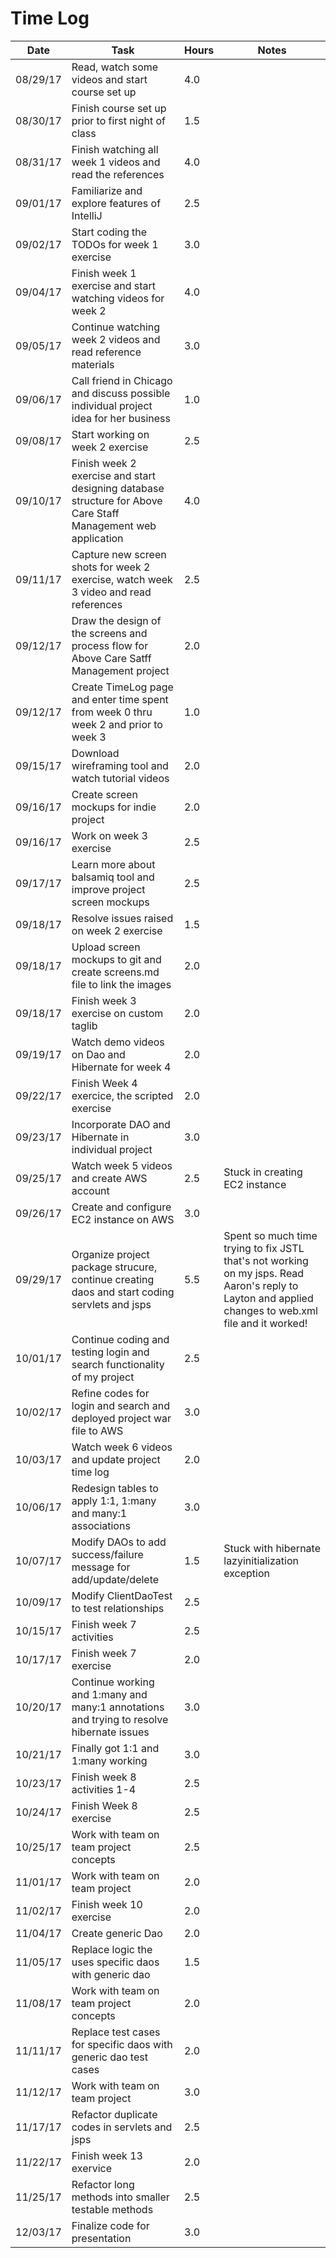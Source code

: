 # Time Log

| Date | Task | Hours | Notes|
|------|------|-------|------|
| 08/29/17| Read, watch some videos and start course set up| 4.0 | | 
| 08/30/17| Finish course set up prior to first night of class| 1.5 | |
| 08/31/17| Finish watching all week 1 videos and read the references| 4.0 | |
| 09/01/17| Familiarize and explore features of IntelliJ| 2.5 | |
| 09/02/17| Start coding the TODOs for week 1 exercise| 3.0 | |
| 09/04/17| Finish week 1 exercise and start watching videos for week 2| 4.0 | |
| 09/05/17| Continue watching week 2 videos and read reference materials| 3.0 | |
| 09/06/17| Call friend in Chicago and discuss possible individual project idea for her business| 1.0 | |
| 09/08/17| Start working on week 2 exercise| 2.5 | |
| 09/10/17| Finish week 2 exercise and start designing database structure for Above Care Staff Management web application| 4.0 | |
| 09/11/17| Capture new screen shots for week 2 exercise, watch week 3 video and read references| 2.5 | |
| 09/12/17| Draw the design of the screens and process flow for Above Care Satff Management project| 2.0 | |
| 09/12/17| Create TimeLog page and enter time spent from week 0 thru week 2 and prior to week 3 | 1.0 | | 
| 09/15/17| Download wireframing tool and watch tutorial videos | 2.0 | |
| 09/16/17| Create screen mockups for indie project | 2.0 | |
| 09/16/17| Work on week 3 exercise | 2.5 | |
| 09/17/17| Learn more about balsamiq tool and improve project screen mockups | 2.5 | |
| 09/18/17| Resolve issues raised on week 2 exercise | 1.5 | |
| 09/18/17| Upload screen mockups to git and create screens.md file to link the images | 2.0 | |
| 09/18/17| Finish week 3 exercise on custom taglib | 2.0 | |
| 09/19/17| Watch demo videos on Dao and Hibernate for week 4 | 2.0 | |
| 09/22/17| Finish Week 4 exercice, the scripted exercise | 2.0 | |
| 09/23/17| Incorporate DAO and Hibernate in individual project | 3.0 | |
| 09/25/17| Watch week 5 videos and create AWS account | 2.5 | Stuck in creating EC2 instance | 
| 09/26/17| Create and configure EC2 instance on AWS | 3.0 | | 
| 09/29/17| Organize project package strucure, continue creating daos and start coding servlets and jsps | 5.5 | Spent so much time trying to fix JSTL that's not working on my jsps. Read Aaron's reply to Layton and applied changes to web.xml file and it worked! |
| 10/01/17| Continue coding and testing login and search functionality of my project | 2.5 | |
| 10/02/17| Refine codes for login and search and deployed project war file to AWS | 3.0 | |
| 10/03/17| Watch week 6 videos and update project time log | 2.0 | |
| 10/06/17| Redesign tables to apply 1:1, 1:many and many:1 associations | 3.0 | |
| 10/07/17| Modify DAOs to add success/failure message for add/update/delete | 1.5 | Stuck with hibernate lazyinitialization exception |
| 10/09/17| Modify ClientDaoTest to test relationships | 2.5 | |
| 10/15/17| Finish week 7 activities | 2.5 | |
| 10/17/17| Finish week 7 exercise | 2.0 | |
| 10/20/17| Continue working and 1:many and many:1 annotations and trying to resolve hibernate issues | 3.0 | |
| 10/21/17| Finally got 1:1 and 1:many working | 3.0 | |
| 10/23/17| Finish week 8 activities 1-4 | 2.5 | |
| 10/24/17| Finish Week 8 exercise | 2.5 | |
| 10/25/17| Work with team on team project concepts | 2.5 | |
| 11/01/17| Work with team on team project | 2.0 | |
| 11/02/17| Finish week 10 exercise | 2.0 | |
| 11/04/17| Create generic Dao | 2.0 | |
| 11/05/17| Replace logic the uses specific daos with generic dao | 1.5 | |
| 11/08/17| Work with team on team project concepts | 2.0 | |
| 11/11/17| Replace test cases for specific daos with generic dao test cases | 2.0 | |
| 11/12/17| Work with team on team project | 3.0 | 
| 11/17/17| Refactor duplicate codes in servlets and jsps | 2.5 | 
| 11/22/17| Finish week 13 exervice | 2.0 | |
| 11/25/17| Refactor long methods into smaller testable methods| 2.5 | |
| 12/03/17| Finalize code for presentation | 3.0 | |
